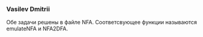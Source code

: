 ### Vasilev Dmitrii

Обе задачи решены в файле NFA. Соответсвующее функции называются emulateNFA и NFA2DFA.

